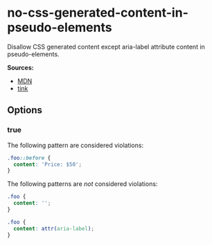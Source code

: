 # no-css-generated-content-in-pseudo-elements

Disallow CSS generated content except aria-label attribute content in pseudo-elements.

**Sources:**

- [MDN](https://developer.mozilla.org/en-US/docs/Web/CSS/content)
- [tink](https://tink.uk/accessibility-support-for-css-generated-content//)

## Options

### true

The following pattern are considered violations:

```css
.foo::before {
  content: 'Price: $50';
}
```

The following patterns are _not_ considered violations:

```css
.foo {
  content: '';
}
```

```css
.foo {
  content: attr(aria-label);
}
```
